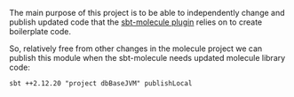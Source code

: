 The main purpose of this project is to be able to independently change and publish updated code that the [sbt-molecule plugin](https://github.com/scalamolecule/sbt-molecule) relies on to create boilerplate code.

So, relatively free from other changes in the molecule project we can publish this module when the sbt-molecule needs updated molecule library code:

    sbt ++2.12.20 "project dbBaseJVM" publishLocal
